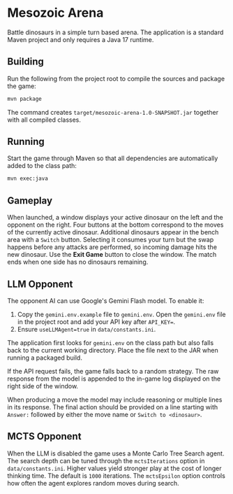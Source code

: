 # Mesozoic Arena

Battle dinosaurs in a simple turn based arena. The application is a standard
Maven project and only requires a Java 17 runtime.

## Building

Run the following from the project root to compile the sources and package the
game:

```bash
mvn package
```

The command creates `target/mesozoic-arena-1.0-SNAPSHOT.jar` together with all
compiled classes.

## Running

Start the game through Maven so that all dependencies are automatically added to
the class path:

```bash
mvn exec:java
```

## Gameplay

When launched, a window displays your active dinosaur on the left and the
opponent on the right. Four buttons at the bottom correspond to the moves of the
currently active dinosaur. Additional dinosaurs appear in the bench area with a
`Switch` button. Selecting it consumes your turn but the swap happens before any
attacks are performed, so incoming damage hits the new dinosaur. Use the
**Exit Game** button to close the window. The match ends when one side has no
dinosaurs remaining.

## LLM Opponent

The opponent AI can use Google's Gemini Flash model. To enable it:

1. Copy the `gemini.env.example` file to `gemini.env`. Open the `gemini.env` file in the project root and add your API key after
   `API_KEY=`.
2. Ensure `useLLMAgent=true` in `data/constants.ini`.

The application first looks for `gemini.env` on the class path but also falls back to the current working directory. Place the file next to the JAR when running a packaged build.

If the API request fails, the game falls back to a random strategy. The raw
response from the model is appended to the in-game log displayed on the right
side of the window.

When producing a move the model may include reasoning or multiple lines in its
response. The final action should be provided on a line starting with
`Answer:` followed by either the move name or `Switch to <dinosaur>`.

## MCTS Opponent

When the LLM is disabled the game uses a Monte Carlo Tree Search agent. The
search depth can be tuned through the `mctsIterations` option in
`data/constants.ini`. Higher values yield stronger play at the cost of longer
thinking time. The default is `1000` iterations. The `mctsEpsilon` option
controls how often the agent explores random moves during search.
